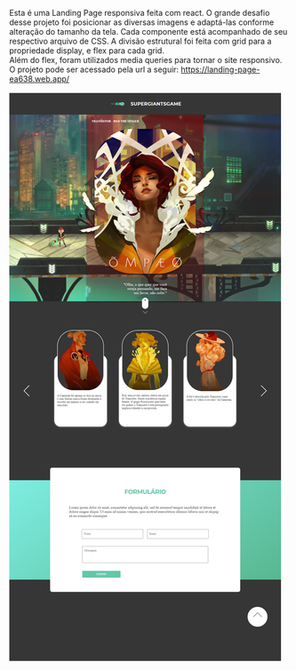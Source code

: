 Esta é uma Landing Page responsiva feita com react. O grande desafio desse projeto foi posicionar as diversas imagens e adaptá-las conforme alteração do tamanho da tela. 
Cada componente está acompanhado de seu respectivo arquivo de CSS. A divisão estrutural foi feita com grid para a propriedade display, e flex para cada grid.<br/>
Além do flex, foram utilizados media queries para tornar o site responsivo.<br/>
O projeto pode ser acessado pela url a seguir: https://landing-page-ea638.web.app/<br/><br/>
<img src="/src/image/screenshot-page.png"/>
